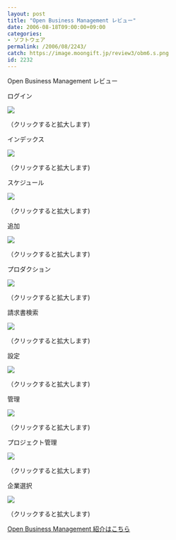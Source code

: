 ```yaml
---
layout: post
title: "Open Business Management レビュー"
date: 2006-08-18T09:00:00+09:00
categories:
- ソフトウェア
permalink: /2006/08/2243/
catch: https://image.moongift.jp/review3/obm6.s.png
id: 2232
---
```

Open Business Management レビュー  
<!--more-->

ログイン

  

[![](https://image.moongift.jp/review3/obm1.s.png)](https://image.moongift.jp/review3/obm1.png)  
  
（クリックすると拡大します)

  

インデックス

  

[![](https://image.moongift.jp/review3/obm2.s.png)](https://image.moongift.jp/review3/obm2.png)  
  
（クリックすると拡大します)

  

スケジュール

  

[![](https://image.moongift.jp/review3/obm3.s.png)](https://image.moongift.jp/review3/obm3.png)  
  
（クリックすると拡大します)

  

追加

  

[![](https://image.moongift.jp/review3/obm4.s.png)](https://image.moongift.jp/review3/obm4.png)  
  
（クリックすると拡大します)

  

プロダクション

  

[![](https://image.moongift.jp/review3/obm5.s.png)](https://image.moongift.jp/review3/obm5.png)  
  
（クリックすると拡大します)

  

請求書検索

  

[![](https://image.moongift.jp/review3/obm6.s.png)](https://image.moongift.jp/review3/obm6.png)  
  
（クリックすると拡大します)

  

設定

  

[![](https://image.moongift.jp/review3/obm7.s.png)](https://image.moongift.jp/review3/obm7.png)  
  
（クリックすると拡大します)

  

管理

  

[![](https://image.moongift.jp/review3/obm8.s.png)](https://image.moongift.jp/review3/obm8.png)  
  
（クリックすると拡大します)

  

プロジェクト管理

  

[![](https://image.moongift.jp/review3/obm9.s.png)](https://image.moongift.jp/review3/obm9.png)  
  
（クリックすると拡大します)

  

企業選択

  

[![](https://image.moongift.jp/review3/obm10.s.png)](https://image.moongift.jp/review3/obm10.png)  
  
（クリックすると拡大します)

  

[Open Business Management 紹介はこちら](http://oss.moongift.jp/intro/i-2241.html)

